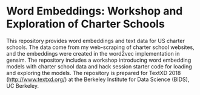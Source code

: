# Word Embeddings: Workshop and Exploration of Charter Schools
This repository provides word embeddings and text data for US charter schools. The data come from my web-scraping of charter school websites, and the embeddings were created in the word2vec implementation in gensim. The repository includes a workshop introducing word embedding models with charter school data and hack session starter code for loading and exploring the models. The repository is prepared for TextXD 2018 (http://www.textxd.org/) at the Berkeley Institute for Data Science (BIDS), UC Berkeley. 
